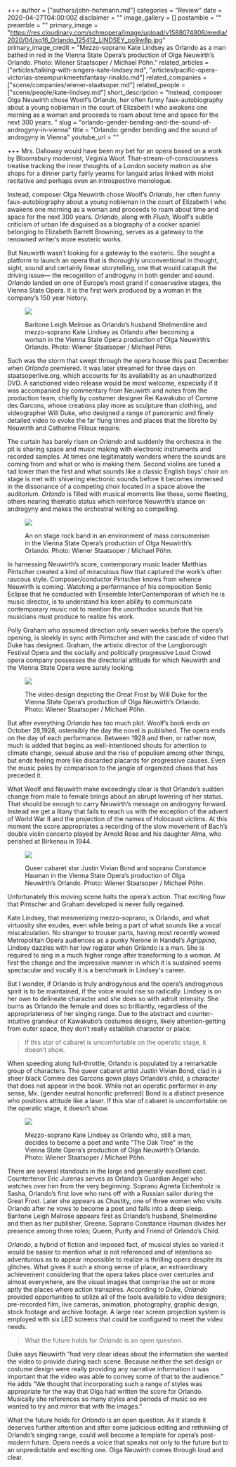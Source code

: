 +++
author = ["authors/john-hohmann.md"]
categories = "Review"
date = 2020-04-27T04:00:00Z
disclaimer = ""
image_gallery = []
postamble = ""
preamble = ""
primary_image = "https://res.cloudinary.com/schmopera/image/upload/v1588074808/media/2020/04/sq16_Orlando_125412_LINDSEY_po9w8p.jpg"
primary_image_credit = "Mezzo-soprano Kate Lindsey as Orlando as a man bathed in red in the Vienna State Opera’s production of Olga Neuwirth’s Orlando. Photo: Wiener Staatsoper / Michael Pöhn."
related_articles = ["articles/talking-with-singers-kate-lindsey.md", "articles/pacific-opera-victorias-steampunkmeetsfantasy-rinaldo.md"]
related_companies = ["scene/companies/wiener-staatsoper.md"]
related_people = ["scene/people/kate-lindsey.md"]
short_description = "Instead, composer Olga Neuwirth chose Woolf’s Orlando, her often funny faux-autobiography about a young nobleman in the court of Elizabeth I who awakens one morning as a woman and proceeds to roam about time and space for the next 300 years. "
slug = "orlando-gender-bending-and-the-sound-of-androgyny-in-vienna"
title = "Orlando: gender bending and the sound of androgyny in Vienna"
youtube_url = ""

+++
Mrs. Dalloway would have been my bet for an opera based on a work by Bloomsbury modernist, Virginia Woof. That-stream-of-consciousness treatise tracking the inner thoughts of a London society matron as she shops for a dinner party fairly yearns for languid arias linked with moist recitative and perhaps even an introspective monologue.

Instead, composer Olga Neuwirth chose Woolf’s _Orlando_, her often funny faux-autobiography about a young nobleman in the court of Elizabeth I who awakens one morning as a woman and proceeds to roam about time and space for the next 300 years. _Orlando_, along with _Flush_, Woolf’s subtle criticism of urban life disguised as a biography of a cocker spaniel belonging to Elizabeth Barrett Browning, serves as a gateway to the renowned writer’s more esoteric works.

But Neuwirth wasn’t looking for a gateway to the esoteric. She sought a platform to launch an opera that is thoroughly unconventional in thought, sight, sound and certainly linear storytelling, one that would catapult the driving issue— the recognition of androgyny in both gender and sound. _Orlando_ landed on one of Europe’s most grand if conservative stages, the Vienna State Opera. It is the first work produced by a woman in the company’s 150 year history.

<figure data-type="image">

![](https://res.cloudinary.com/schmopera/image/upload/v1588074946/media/2020/04/07_Orlando_125264_MELROSE_LINDSEY_kcnmox.jpg)

<figcaption>Baritone Leigh Melrose as Orlando’s husband Shelmerdine and mezzo-soprano Kate Lindsey as Orlando after becoming a woman in the Vienna State Opera production of Olga Neuwirth’s Orlando. Photo: Wiener Staatsoper / Michael Pöhn.</figcaption>

</figure>

Such was the storm that swept through the opera house this past December when _Orlando_ premiered. It was later streamed for three days on staatsoperlive.org, which accounts for its availability as an unauthorized DVD. A sanctioned video release would be most welcome, especially if it was accompanied by commentary from Neuwirth and notes from the production team, chiefly by costumer designer Rei Kawakubo of Comme des Garcons, whose creations play more as sculpture than clothing, and videographer Will Duke, who designed a range of panoramic and finely detailed video to evoke the far flung times and places that the libretto by Neuwirth and Catherine Filloux require.

The curtain has barely risen on _Orlando_ and suddenly the orchestra in the pit is sharing space and music making with electronic instruments and recorded samples. At times one legitimately wonders where the sounds are coming from and what or who is making them. Second violins are tuned a tad lower than the first and what sounds like a classic English boys’ choir on stage is met with shivering electronic sounds before it becomes immersed in the dissonance of a competing choir located in a space above the auditorium. _Orlando_ is filled with musical moments like these, some fleeting, others nearing thematic status which reinforce Neuwirth’s stance on androgyny and makes the orchestral writing so compelling.

<figure data-type="image">

![](https://res.cloudinary.com/schmopera/image/upload/v1588074970/media/2020/04/19_Orlando_124976_KOEHLDORFER_NIGGLI_FOERST_b5nett.jpg)

<figcaption>An on stage rock band in an environment of mass consumerism in the Vienna State Opera’s production of Olga Neuwirth’s Orlando. Photo: Wiener Staatsoper / Michael Pöhn.</figcaption>

</figure>

In harnessing Neuwirth’s score, contemporary music leader Matthias Pintscher created a kind of miraculous flow that captured the work’s often raucous style. Composer/conductor Pintscher knows from whence Neuwirth is coming. Watching a performance of his composition Sonic Eclipse that he conducted with Ensemble InterContemporain of which he is music director, is to understand his keen ability to communicate contemporary music not to mention the unorthodox sounds that his musicians must produce to realize his work.

Polly Graham who assumed direction only seven weeks before the opera’s opening, is sleekly in sync with Pintscher and with the cascade of video that Duke has designed. Graham, the artistic director of the Longborough Festival Opera and the socially and politically progressive Loud Crowd opera company possesses the directorial attitude for which Neuwirth and the Vienna State Opera were surely looking.

<figure data-type="image">

![](https://res.cloudinary.com/schmopera/image/upload/v1588074990/media/2020/04/22_Orlando_124922_SZENE_jf4rdy.jpg)

<figcaption>The video design depicting the Great Frost by Will Duke for the Vienna State Opera’s production of Olga Neuwirth’s Orlando. Photo: Wiener Staatsoper / Michael Pöhn.</figcaption>

</figure>

But after everything _Orlando_ has too much plot. Woolf’s book ends on October 28,1928, ostensibly the day the novel is published. The opera ends on the day of each performance. Between 1928 and then, or rather now, much is added that begins as well-intentioned shouts for attention to climate change, sexual abuse and the rise of populism among other things, but ends feeling more like discarded placards for progressive causes. Even the music pales by comparison to the jangle of organized chaos that has preceded it.

What Woolf and Neuwirth make exceedingly clear is that Orlando’s sudden change from male to female brings about an abrupt lowering of her status. That should be enough to carry Neuwirth’s message on androgyny forward. Instead we get a litany that fails to reach us with the exception of the advent of World War II and the projection of the names of Holocaust victims. At this moment the score appropriates a recording of the slow movement of Bach’s double violin concerto played by Arnold Rose and his daughter Alma, who perished at Birkenau in 1944.

<figure data-type="image">

![](https://res.cloudinary.com/schmopera/image/upload/v1588075018/media/2020/04/23_Orlando_125336_BOND_HAUMAN_ENSEMBLE_aumxxq.jpg)

<figcaption>Queer cabaret star Justin Vivian Bond and soprano Constance Hauman in the Vienna State Opera’s production of Olga Neuwirth’s Orlando. Photo: Wiener Staatsoper / Michael Pöhn.</figcaption>

</figure>

Unfortunately this moving scene halts the opera’s action. That exciting flow that Pintscher and Graham developed is never fully regained.

Kate Lindsey, that mesmerizing mezzo-soprano, is Orlando, and what virtuosity she exudes, even while being a part of what sounds like a vocal miscalculation. No stranger to trouser parts, having most recently wowed Metropolitan Opera audiences as a punky Nerone in Handel’s _Agrippina_, Lindsey dazzles with her low register when Orlando is a man. She is required to sing in a much higher range after transforming to a woman. At first the change and the impressive manner in which it is sustained seems spectacular and vocally it is a benchmark in Lindsey's career.

But I wonder, if Orlando is truly androgynous and the opera’s androgynous spirit is to be maintained, if the voice would rise so radically. Lindsey is on her own to delineate character and she does so with adroit intensity. She burns as Orlando the female and does so brilliantly, regardless of the appropriateness of her singing range. Due to the abstract and counter-intuitive grandeur of Kawakubo’s costumes designs, likely attention-getting from outer space, they don’t really establish character or place.

> If this star of cabaret is uncomfortable on the operatic stage, it doesn’t show.

When speeding along full-throttle, Orlando is populated by a remarkable group of characters. The queer cabaret artist Justin Vivian Bond, clad in a sheer black Comme des Garcons gown plays Orlando’s child, a character that does not appear in the book. While not an operatic performer in any sense, Mx. (gender neutral honorific preferred) Bond is a distinct presence who positions attitude like a laser. If this star of cabaret is uncomfortable on the operatic stage, it doesn’t show.

<figure data-type="image">

![](https://res.cloudinary.com/schmopera/image/upload/v1588075036/media/2020/04/26_Orlando_125371_CLEMENTI_LINDSEY_vuqf0x.jpg)

<figcaption>Mezzo-soprano Kate Lindsey as Orlando who, still a man, decides to become a poet and write "The Oak Tree" in the Vienna State Opera’s production of Olga Neuwirth’s Orlando. Photo: Wiener Staatsoper / Michael Pöhn.</figcaption>

</figure>

There are several standouts in the large and generally excellent cast. Countertenor Eric Jurenas serves as Orlando’s Guardian Angel who watches over him from the very beginning. Soprano Agneta Eichenholz is Sasha, Orlando’s first love who runs off with a Russian sailor during the Great Frost. Later she appears as Chastity, one of three women who visits Orlando after he vows to become a poet and falls into a deep sleep. Baritone Leigh Melrose appears first as Orlando’s husband, Shelmerdine and then as her publisher, Greene. Soprano Constance Hauman divides her presence among three roles; Queen, Purity and Friend of Orlando’s Child.

_Orlando_, a hybrid of fiction and imposed fact, of musical styles so varied it would be easier to mention what is not referenced and of intentions so adventurous as to appear impossible to realize is thrilling opera despite its glitches. What gives it such a strong sense of place, an extraordinary achievement considering that the opera takes place over centuries and almost everywhere, are the visual images that comprise the set or more aptly the places where action transpires. According to Duke, _Orlando_ provided opportunities to utilize all of the tools available to video designers; pre-recorded film, live cameras, animation, photography, graphic design, stock footage and archive footage. A large rear screen projection system is employed with six LED screens that could be configured to meet the video needs.

> What the future holds for _Orlando_ is an open question.

Duke says Neuwirth “had very clear ideas about the information she wanted the video to provide during each scene. Because neither the set design or costume design were really providing any narrative information it was important that the video was able to convey some of that to the audience.” He adds “We thought that incorporating such a range of styles was appropriate for the way that Olga had written the score for Orlando. Musically she references so many styles and periods of music so we wanted to try and mirror that with the images.”

What the future holds for _Orlando_ is an open question. As it stands it deserves further attention and after some judicious editing and rethinking of Orlando’s singing range, could well become a template for opera’s post-modern future. Opera needs a voice that speaks not only to the future but to an unpredictable and exciting one. Olga Neuwirth comes through loud and clear.